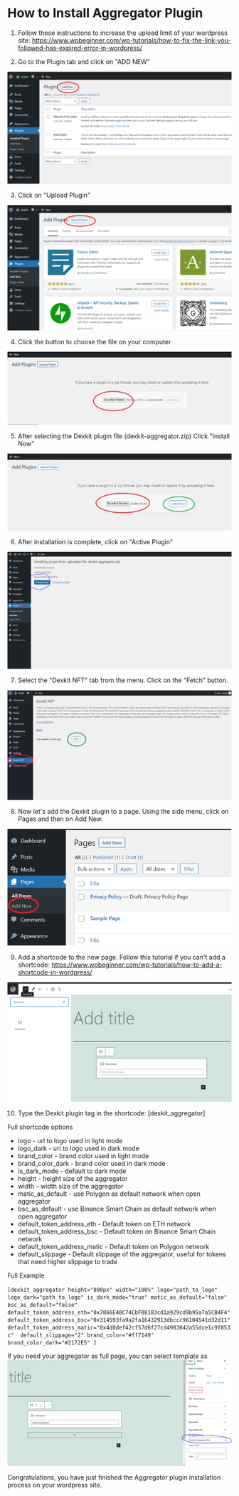 # How to Install Aggregator Plugin

1. Follow these instructions to increase the upload limit of your wordpress site:
https://www.wpbeginner.com/wp-tutorials/how-to-fix-the-link-you-followed-has-expired-error-in-wordpress/

2. Go to the Plugin tab and click on "ADD NEW"

![Add New](images/install-aggregator/install-agg-1.png "Add new")

3. Click on "Upload Plugin"

![Upload Plugin](images/install-aggregator/install-agg-2.png "Upload Plugin")

4. Click the button to choose the file on your computer 

![Choose File](images/install-aggregator/install-agg-3.png "Choose File")

5. After selecting the Dexkit plugin file (dexkit-aggregator.zip)
Click "Install Now"

![Install Now](images/install-aggregator/install-agg-4.png "Install Now")

6. After installation is complete, click on "Active Plugin"

![Active](images/install-aggregator/install-agg-5.png "Active")

7. Select the "Dexkit NFT" tab from the menu. Click on the "Fetch" button.

![Fetch](images/install-aggregator/install-agg-6.png "Fetch")

8. Now let's add the Dexkit plugin to a page. Using the side menu, click on Pages and then on Add New.

![Add](images/install-aggregator/install-agg-7.png "Add")

9. Add a shortcode to the new page. Follow this tutorial if you can't add a shortcode: https://www.wpbeginner.com/wp-tutorials/how-to-add-a-shortcode-in-wordpress/

![Shortcode](images/install-aggregator/install-agg-8.png "Shortcode")

10. Type the Dexkit plugin tag in the shortcode: [dexkit_aggregator]

Full shortcode options

- logo - url to logo used in light mode
- logo_dark - url to logo used in dark mode
- brand_color - brand color used in light mode
- brand_color_dark - brand color used in dark mode
- is_dark_mode - default to dark mode
- height -  height size of the aggregator
- width - width size of the aggregator
- matic_as_default - use Polygon as default network when open aggregator
- bsc_as_default - use Binance Smart Chain as default network when open aggregator
- default_token_address_eth - Default token on ETH network
- default_token_address_bsc - Default token on Binance Smart Chain network
- default_token_address_matic - Default token on Polygon network
- default_slippage - Default slippage of the aggregator, useful for tokens that need higher slippage to trade



Full Example

`[dexkit_aggregator height="800px" width="100%" logo="path_to_logo" logo_dark="path_to_logo" is_dark_mode="true" matic_as_default="false" bsc_as_default="false" default_token_address_eth="0x7866E48C74CbFB8183cd1a929cd9b95a7a5CB4F4" default_token_address_bsc="0x314593fa9a2fa16432913dbccc96104541d32d11" default_token_address_matic="0x4d0def42cf57d6f27cd4983042a55dce1c9f853c"  default_slippage="2" brand_color="#ff7149" brand_color_dark="#2172E5" ]`

If you need your aggregator as full page, you can select template as 
![Full Page](images/install-aggregator/install-agg-11.png "Full Page")


Congratulations, you have just finished the Aggregator plugin installation process on your
wordpress site.

